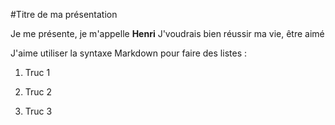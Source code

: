 #Titre de ma présentation

Je me présente, je m'appelle **Henri**
J'voudrais bien réussir ma vie, être aimé

J'aime utiliser la syntaxe Markdown pour faire des listes :
1. Truc 1

2. Truc 2

3. Truc 3



